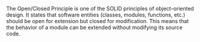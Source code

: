 The Open/Closed Principle is one of the SOLID principles of object-oriented design. It states that software entities (classes, modules, functions, etc.) should be open for extension but closed for modification. This means that the behavior of a module can be extended without modifying its source code.
